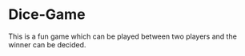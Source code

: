 # Dice-Game
This is a fun game which can be played between two players and the winner can be decided. 
